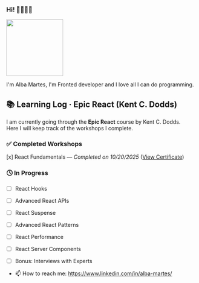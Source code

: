 ### Hi! 👩🏾‍💻🍿
<img width="150px" src="https://user-images.githubusercontent.com/38226124/109546000-e55ca000-7ac9-11eb-8af2-3f1196f74e33.PNG"/>


I'm Alba Martes, I'm Fronted developer and I love all I can do programming.

## 📚 Learning Log · Epic React (Kent C. Dodds)

I am currently going through the **Epic React** course by Kent C. Dodds.  
Here I will keep track of the workshops I complete.

### ✅ Completed Workshops

[x] React Fundamentals — *Completed on 10/20/2025* ([View Certificate](https://res.cloudinary.com/epic-web/image/upload/v1760971091/certificate/b1d67030-b10f-435d-ad8a-c32de47f4875/react-fundamentals.png))


### 🕓 In Progress
- [ ] React Hooks
- [ ] Advanced React APIs
- [ ] React Suspense
- [ ] Advanced React Patterns
- [ ] React Performance
- [ ] React Server Components
- [ ] Bonus: Interviews with Experts


- 📫 How to reach me: https://www.linkedin.com/in/alba-martes/
